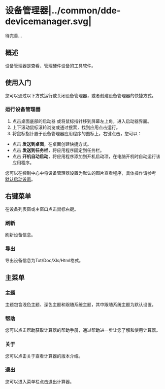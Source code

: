 # 设备管理器|../common/dde-devicemanager.svg|

待完善...

## 概述

设备管理器是查看、管理硬件设备的工具软件。

## 使用入门

您可以通过以下方式运行或关闭设备管理器，或者创建设备管理器的快捷方式。

### 运行设备管理器

1. 点击桌面底部的启动器 或将鼠标指针移到屏幕左上角，进入启动器界面。
2. 上下滚动鼠标滚轮浏览或通过搜索，找到应用点击运行。
3. 将鼠标指针置于设备管理器应用程序的图标上，右键点击，您可以：
- 点击 **发送到桌面**，在桌面创建快捷方式。
- 点击 **发送到任务栏**，将应用程序固定到任务栏。
- 点击 **开机自动启动**，将应用程序添加到开机启动项，在电脑开机时自动运行该应用程序。

您可以在控制中心中将设备管理器设置为默认的图片查看程序，具体操作请参考 [默认启动设置](dman:///dde-control-center#默认程序设置)。

## 右键菜单

在设备列表窗或主窗口点击鼠标右键。

### 刷新

刷新设备信息。

### 导出

导出设备信息为Txt/Doc/Xls/Html格式。




## 主菜单

### 主题

主题包含浅色主题、深色主题和跟随系统主题，其中跟随系统主题为默认设置。

### 帮助

您可以点击帮助获取计算器的帮助手册，通过帮助进一步让您了解和使用计算器。


### 关于

您可以点击关于查看计算器的版本介绍。

### 退出

您可以进入菜单栏点击退出计算器。

